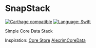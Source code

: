 # SnapStack
[![Carthage compatible](https://img.shields.io/badge/Carthage-compatible-4BC51D.svg?style=flat)](https://github.com/Carthage/Carthage)
[![Language: Swift](https://img.shields.io/badge/lang-Swift-orange.svg?style=flat)](https://developer.apple.com/swift/)

Simple Core Data Stack

Inspiration:
[Core Store](https://github.com/JohnEstropia/CoreStore)
[AlecrimCoreData](https://github.com/Alecrim/AlecrimCoreData)